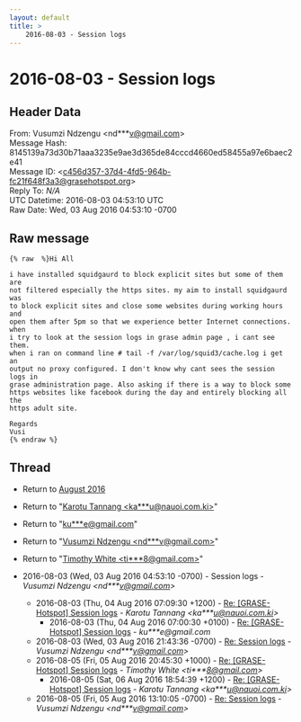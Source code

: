```yaml
---
layout: default
title: >
    2016-08-03 - Session logs
---
```


# 2016-08-03 - Session logs

## Header Data

From: Vusumzi Ndzengu \<nd***v@gmail.com\><br>
Message Hash: 8145139a73d30b71aaa3235e9ae3d365de84cccd4660ed58455a97e6baec2e41<br>
Message ID: \<c456d357-37d4-4fd5-964b-fc21f648f3a3@grasehotspot.org\><br>
Reply To: _N/A_<br>
UTC Datetime: 2016-08-03 04:53:10 UTC<br>
Raw Date: Wed, 03 Aug 2016 04:53:10 -0700<br>

## Raw message

```
{% raw  %}Hi All

i have installed squidgaurd to block explicit sites but some of them are 
not filtered especially the https sites. my aim to install squidgaurd was 
to block explicit sites and close some websites during working hours and 
open them after 5pm so that we experience better Internet connections. when 
i try to look at the session logs in grase admin page , i cant see them. 
when i ran on command line # tail -f /var/log/squid3/cache.log i get an 
output no proxy configured. I don't know why cant sees the session logs in 
grase administration page. Also asking if there is a way to block some 
https websites like facebook during the day and entirely blocking all the 
https adult site.

Regards
Vusi
{% endraw %}
```

## Thread

+ Return to [August 2016](/archive/2016/08)

+ Return to "[Karotu Tannang <ka***u<span>@</span>nauoi.com.ki>](/authors/ka___u_at_nauoi_com_ki)"
+ Return to "[ku***e<span>@</span>gmail.com](/authors/ku___e_at_gmail_com)"
+ Return to "[Vusumzi Ndzengu <nd***v<span>@</span>gmail.com>](/authors/nd___v_at_gmail_com)"
+ Return to "[Timothy White <ti***8<span>@</span>gmail.com>](/authors/ti___8_at_gmail_com)"

+ 2016-08-03 (Wed, 03 Aug 2016 04:53:10 -0700) - Session logs - _Vusumzi Ndzengu \<nd***v@gmail.com\>_
  + 2016-08-03 (Thu, 04 Aug 2016 07:09:30 +1200) - [Re: [GRASE-Hotspot] Session logs](/archive/2016/08/ff5e07fc4129ea79e1d3bfd3196613b0290dc34929525ff46d5c2515b9232742) - _Karotu Tannang \<ka***u@nauoi.com.ki\>_
    + 2016-08-03 (Thu, 04 Aug 2016 07:00:30 +0100) - [Re: [GRASE-Hotspot] Session logs](/archive/2016/08/c599239c2ac52158ccc55cd5e4065bf2e05c198ec1aa3c43faafe9065f52fa9a) - _ku***e@gmail.com_
  + 2016-08-03 (Wed, 03 Aug 2016 21:43:36 -0700) - [Re: Session logs](/archive/2016/08/c1f7968fa04241ae626b45b29c30d75d85055fac2d3c205716734e7fae1af123) - _Vusumzi Ndzengu \<nd***v@gmail.com\>_
  + 2016-08-05 (Fri, 05 Aug 2016 20:45:30 +1000) - [Re: [GRASE-Hotspot] Session logs](/archive/2016/08/232c610d7814f30f6164fe0c76c5fd215484c3b76e374e5d06c4a75b80480f47) - _Timothy White \<ti***8@gmail.com\>_
    + 2016-08-05 (Sat, 06 Aug 2016 18:54:39 +1200) - [Re: [GRASE-Hotspot] Session logs](/archive/2016/08/d8db63012c85400bf2893761ce4bbab3b6658a519c3e84041b912e8c0d199a40) - _Karotu Tannang \<ka***u@nauoi.com.ki\>_
  + 2016-08-05 (Fri, 05 Aug 2016 13:10:05 -0700) - [Re: Session logs](/archive/2016/08/f4e218bf0737ef9c56704e41d843ebf485fb1897e91b6a83485093ac4791a302) - _Vusumzi Ndzengu \<nd***v@gmail.com\>_

